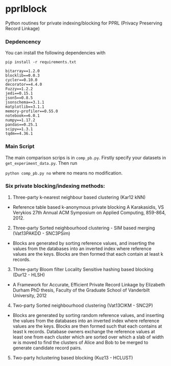 # pprlblock

Python routines for private indexing/blocking for PPRL (Privacy Preserving Record Linkage)

### Depdencency

You can install the following dependencies with 

`pip install -r requirements.txt`

```text
bitarray==1.2.0
blocklib==0.0.3
cycler==0.10.0
decorator==4.4.0
Fuzzy==1.2.2
jedi==0.15.1
json5==0.8.5
jsonschema==3.1.1
matplotlib==3.1.1
memory-profiler==0.55.0
notebook==6.0.1
numpy==1.17.2
pandas==0.25.1
scipy==1.3.1
tqdm==4.36.1
```

### Main Script
The main comparison scrips is in `comp_pb.py`. Firstly specify your datasets in 
`get_experiment_data.py`. Then run

```python comp_pb.py no```
where no means no modification.

### Six private blocking/indexing methods:
1. Three-party k-nearest neighbour based clustering (Kar12 kNN)
  * Reference table based k-anonymous private blocking
     A Karakasidis, VS Verykios
     27th Annual ACM Symposium on Applied Computing, 859-864, 2012.
     
2. Three-party Sorted neighbourhood clustering - SIM based merging (Vat13PAKDD - SNC3PSim)
  *  Blocks are generated by sorting reference values, and inserting the
     values from the databases into an inverted index where reference values
     are the keys. Blocks are then formed that each contain at least k
     records.
   
3. Three-party Bloom filter Locality Sensitive hashing based blocking (Dur12 - HLSH)
  *  A Framework for Accurate, Efficient Private Record Linkage
     by Elizabeth Durham
     PhD thesis, Faculty of the Graduate School of Vanderbilt University, 2012
     
4. Two-party Sorted neighbourhood clustering (Vat13CIKM - SNC2P)
  *  Blocks are generated by sorting random reference values, and inserting the
     values from the databases into an inverted index where reference values
     are the keys. Blocks are then formed such that each contains at least k
     records. Database owners exchange the reference values at least one from
     each cluster which are sorted over which a slab of width w is moved to
     find the clusters of Alice and Bob to be merged to generate candidate
     record pairs.

5. Two-party hclustering based blocking (Kuz13 - HCLUST)
